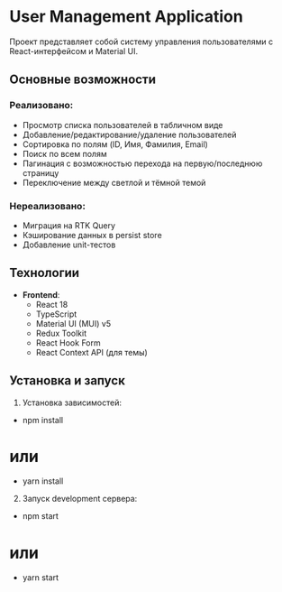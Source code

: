 # User Management Application

Проект представляет собой систему управления пользователями с React-интерфейсом и Material UI.

## Основные возможности

### Реализовано:
- Просмотр списка пользователей в табличном виде
- Добавление/редактирование/удаление пользователей
- Сортировка по полям (ID, Имя, Фамилия, Email)
- Поиск по всем полям
- Пагинация с возможностью перехода на первую/последнюю страницу
- Переключение между светлой и тёмной темой

### Нереализовано:
- Миграция на RTK Query
- Кэширование данных в persist store
- Добавление unit-тестов

## Технологии

- **Frontend**:
  - React 18
  - TypeScript
  - Material UI (MUI) v5
  - Redux Toolkit
  - React Hook Form
  - React Context API (для темы)

## Установка и запуск

1. Установка зависимостей:
  - npm install
# или
  - yarn install


2. Запуск development сервера:

  - npm start
# или 
  - yarn start

